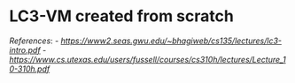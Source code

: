 # LC3-VM created from scratch
*References*: 
*- https://www2.seas.gwu.edu/~bhagiweb/cs135/lectures/lc3-intro.pdf*
*- https://www.cs.utexas.edu/users/fussell/courses/cs310h/lectures/Lecture_10-310h.pdf*